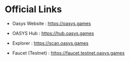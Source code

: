# Official Links

- Oasys Website : https://oasys.games

- OASYS Hub : https://hub.oasys.games

- Explorer : https://scan.oasys.games

- Faucet (Testnet) : https://faucet.testnet.oasys.games